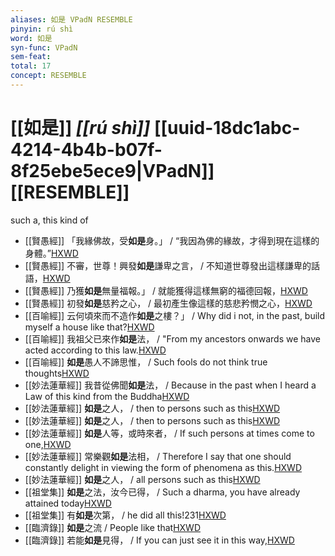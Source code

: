 ```yaml
---
aliases: 如是 VPadN RESEMBLE
pinyin: rú shì
word: 如是
syn-func: VPadN
sem-feat: 
total: 17
concept: RESEMBLE 
---
```

# [[如是]] *[[rú shì]]*  [[uuid-18dc1abc-4214-4b4b-b07f-8f25ebe5ece9|VPadN]] [[RESEMBLE]]
such a, this kind of
 - [[賢愚經]] 「我緣佛故，受**如是**身。」 / “我因為佛的緣故，才得到現在這樣的身體。”[HXWD](https://hxwd.org/textview.html?location=KR6b0059_T_002-0358a.25)
 - [[賢愚經]] 不審，世尊！興發**如是**謙卑之言， / 不知道世尊發出這樣謙卑的話語，[HXWD](https://hxwd.org/textview.html?location=KR6b0059_T_003-0369b.3)
 - [[賢愚經]] 乃獲**如是**無量福報。」 / 就能獲得這樣無窮的福德回報，[HXWD](https://hxwd.org/textview.html?location=KR6b0059_T_005-0385b.7)
 - [[賢愚經]] 初發**如是**慈矜之心， / 最初產生像這樣的慈悲矜憫之心，[HXWD](https://hxwd.org/textview.html?location=KR6b0059_T_013-0439a.45)
 - [[百喻經]] 云何頃來而不造作**如是**之樓？」 / Why did i not, in the past, build myself a house like that?[HXWD](https://hxwd.org/textview.html?location=KR6b0066_T_001-0544b.43)
 - [[百喻經]] 我祖父已來作**如是**法， / "From my ancestors onwards we have acted according to this law.[HXWD](https://hxwd.org/textview.html?location=KR6b0066_T_004-0554a.46)
 - [[百喻經]] **如是**愚人不諦思惟， / Such fools do not think true thoughts[HXWD](https://hxwd.org/textview.html?location=KR6b0066_T_004-0557c.26)
 - [[妙法蓮華經]] 我昔從佛聞**如是**法， / Because in the past when I heard a Law of this kind from the Buddha[HXWD](https://hxwd.org/textview.html?location=KR6d0001_T_002-0010c.6)
 - [[妙法蓮華經]] **如是**之人， / then to persons such as this[HXWD](https://hxwd.org/textview.html?location=KR6d0001_T_002-0016a.33)
 - [[妙法蓮華經]] **如是**之人， / then to persons such as this[HXWD](https://hxwd.org/textview.html?location=KR6d0001_T_002-0016a.49)
 - [[妙法蓮華經]] **如是**人等，或時來者， / If such persons at times come to one,[HXWD](https://hxwd.org/textview.html?location=KR6d0001_T_005-0037a.44)
 - [[妙法蓮華經]] 常樂觀**如是**法相， / Therefore I say that one should constantly delight in viewing the form of phenomena as this.[HXWD](https://hxwd.org/textview.html?location=KR6d0001_T_005-0037b.37)
 - [[妙法蓮華經]] **如是**之人， / all persons such as this[HXWD](https://hxwd.org/textview.html?location=KR6d0001_T_005-0037c.11)
 - [[祖堂集]] **如是**之法，汝今已得， / Such a dharma, you have already attained today[HXWD](https://hxwd.org/textview.html?location=KR6q0002_Yan_003-1103a.8)
 - [[祖堂集]] 有**如是**次第， / he did all this!231[HXWD](https://hxwd.org/textview.html?location=KR6q0002_Yan_003-1113a.41)
 - [[臨濟錄]] **如是**之流 / People like that[HXWD](https://hxwd.org/textview.html?location=KR6q0053_T_001-0498a.64)
 - [[臨濟錄]] 若能**如是**見得， / If you can just see it in this way,[HXWD](https://hxwd.org/textview.html?location=KR6q0053_T_001-0498c.73)
